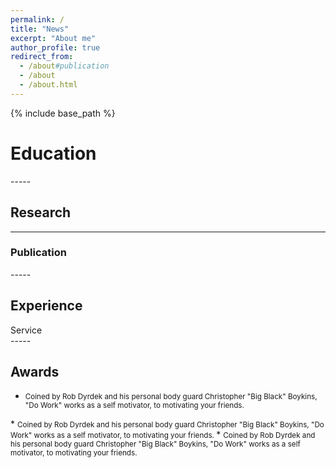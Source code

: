 ```yaml
---
permalink: /
title: "News"
excerpt: "About me"
author_profile: true
redirect_from: 
  - /about#publication
  - /about
  - /about.html
---
```


{% include base_path %}


<h1 id="education">Education</h1> 
-----

<h2 id="research"> Research</h2> 

-----


<h3 id="publication">Publication</h3>
-----

Experience
-----

<div id="service"> Service</div> 
-----

Awards
-----
* <small>Coined by Rob Dyrdek and his personal body guard Christopher "Big Black" Boykins, "Do Work" works as a self motivator, to motivating your friends.
</small> 
* <small>Coined by Rob Dyrdek and his personal body guard Christopher "Big Black" Boykins, "Do Work" works as a self motivator, to motivating your friends.
</small> 
* <small>Coined by Rob Dyrdek and his personal body guard Christopher "Big Black" Boykins, "Do Work" works as a self motivator, to motivating your friends.
</small> 



















































